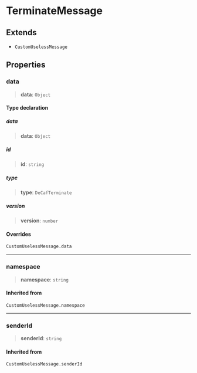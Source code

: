 # TerminateMessage

## Extends

- `CustomUselessMessage`

## Properties

### data

> **data**: `Object`

#### Type declaration

##### data

> **data**: `Object`

##### id

> **id**: `string`

##### type

> **type**: `DeCafTerminate`

##### version

> **version**: `number`

#### Overrides

`CustomUselessMessage.data`

***

### namespace

> **namespace**: `string`

#### Inherited from

`CustomUselessMessage.namespace`

***

### senderId

> **senderId**: `string`

#### Inherited from

`CustomUselessMessage.senderId`
